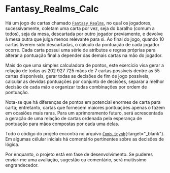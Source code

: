 # Fantasy_Realms_Calc

 Há um jogo de cartas chamado [`Fantasy Realms`](https://ludopedia.com.br/jogo/fantasy-realms "Página do jogo na Ludopedia"), no qual os jogadores, sucessivamente, coletam uma carta por vez, seja do baralho (comum a todos), seja da mesa, descartada por outro jogador previamente, e devolve à mesa outra que julga menos relevante para si. Ao final do jogo, quando 10 cartas tiverem sido descartadas, o cálculo da pontuação de cada jogador ocorre. Cada carta possui uma série de atributos e regras próprias para alterar a pontuação final a depender das demais cartas na mão do jogador.
 
 Mais do que uma simples calculadora de pontos, este exercício visa gerar a relação de todas as 202 927 725 mãos de 7 cartas possíveis dentre as 55 cartas disponíveis, gerar todas as decisões de fim de jogo possíveis, calcular as devidas pontuações por conjunto de decisões, separar a melhor decisão de cada mão e organizar todas combinações por ordem de pontuação.
 
 Nota-se que há diferenças de pontos em potencial enormes de carta para carta; entretanto, cartas que fornecem maiores pontuações apenas o fazem em ocasiões mais raras. Para um aprimoramento futuro, será acrescentada a geração de uma relação de cartas ordenada pela esperança de pontuação para mãos compostas por cada uma delas.
 
   Todo o código do projeto encontra no arquivo [`Comb.ipynb`](Comb.ipynb "Jupyter Notebook"){:target="_blank"}. Em algumas célular iniciais há comentário pertinentes sobre as decisões de lógica.

 Por enquanto, o projeto está em fase de desenvolvimento. Se puderes enviar-me uma avaliação, sugestão ou comentário, será muitíssimo engrandecedor.
